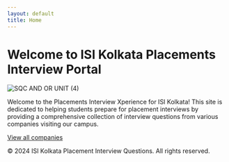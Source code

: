 ```yaml
---
layout: default
title: Home
---
```

# Welcome to ISI Kolkata Placements Interview Portal

![SQC AND OR UNIT (4)](https://github.com/user-attachments/assets/6de76c8d-3f4f-4230-867d-1161710138d1)


Welcome to the Placements Interview Xperience for ISI Kolkata! This site is dedicated to helping students prepare for placement interviews by providing a comprehensive collection of interview questions from various companies visiting our campus.



[View all companies](/companies)


© 2024 ISI Kolkata Placement Interview Questions. All rights reserved.
